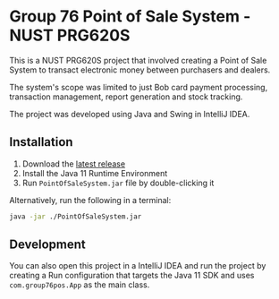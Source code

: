 # Group 76 Point of Sale System - NUST PRG620S 

This is a NUST PRG620S  project that involved creating a Point of Sale System to transact electronic money between purchasers and dealers.

The system's scope was limited to just Bob card payment processing, transaction management, report generation and stock tracking.

The project was developed using Java and Swing in IntelliJ IDEA.

## Installation

1. Download the [latest release](https://github.com/siphomateke/Group76Pos/releases/latest)
2. Install the Java 11 Runtime Environment 
3. Run `PointOfSaleSystem.jar` file by double-clicking it

Alternatively, run the following in a terminal:

```bash
java -jar ./PointOfSaleSystem.jar
```

## Development

You can also open this project in a IntelliJ IDEA and run the project by creating a Run configuration that targets the Java 11 SDK and uses `com.group76pos.App` as the main class. 

